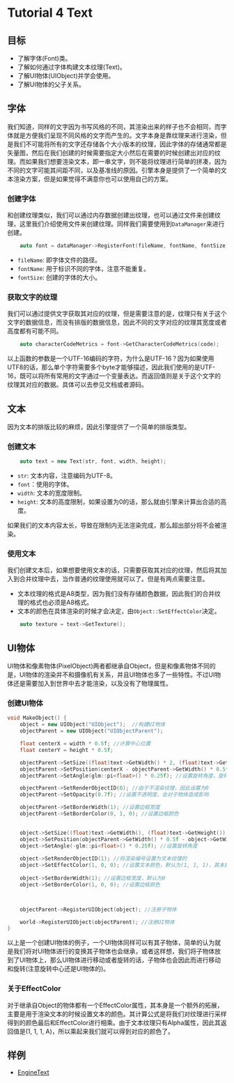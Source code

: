 # Tutorial 4 Text

## 目标

- 了解字体(Font)类。
- 了解如何通过字体构建文本纹理(Text)。
- 了解UI物体(UIObject)并学会使用。
- 了解UI物体的父子关系。

## 字体

我们知道，同样的文字因为书写风格的不同，其渲染出来的样子也不会相同，而字体就是方便我们呈现不同风格的文字而产生的。文字本身是靠纹理来进行渲染，但是我们不可能将所有的文字还存储各个大小版本的纹理，因此字体的存储通常都是矢量图，然后在我们创建的时候需要指定大小然后在需要的时候创建出对应的纹理。而如果我们想要渲染文本，即一串文字，则不能将纹理进行简单的拼凑，因为不同的文字可能其间距不同，以及基准线的原因。引擎本身是提供了一个简单的文本渲染方案，但是如果觉得不满意你也可以使用自己的方案。

### 创建字体

和创建纹理类似，我们可以通过内存数据创建出纹理，也可以通过文件来创建纹理，这里我们介绍使用文件来创建纹理。同样我们需要使用到`DataManager`来进行创建。

```C++
    auto font = dataManager->RegisterFont(fileName, fontName, fontSize);
```

- `fileName`: 即字体文件的路径。
- `fontName`: 用于标识不同的字体，注意不能重复。
- `fontSize`: 创建的字体的大小。

### 获取文字的纹理

我们可以通过提供文字获取其对应的纹理，但是需要注意的是，纹理只有关于这个文字的数据信息，而没有排版的数据信息，因此不同的文字对应的纹理其宽度或者高度都有可能不同。

```C++
    auto characterCodeMetrics = font->GetCharacterCodeMetrics(code);
```

以上函数的参数是一个UTF-16编码的字符，为什么是UTF-16？因为如果使用UTF8的话，那么单个字符需要多个byte才能够描述，因此我们使用的是UTF-16，既可以将所有常用的文字通过一个变量表达。而返回值则是关于这个文字的纹理其对应的数据。具体可以去参见文档或者源码。

## 文本

因为文本的排版比较的麻烦，因此引擎提供了一个简单的排版类型。

### 创建文本

```C++
    auto text = new Text(str, font, width, height);
```

- `str`: 文本内容，注意编码为UTF-8。
- `font`：使用的字体。
- `width`: 文本的宽度限制。
- `height`: 文本的高度限制，如果设置为0的话，那么就由引擎来计算出合适的高度。

如果我们的文本内容太长，导致在限制内无法渲染完成，那么超出部分将不会被渲染。

### 使用文本

我们创建文本后，如果想要使用文本的话，只需要获取其对应的纹理，然后将其加入到合并纹理中去，当作普通的纹理使用就可以了。但是有两点需要注意。

- 文本纹理的格式是A8类型，因为我们没有存储颜色数据，因此我们的合并纹理的格式也必须是A8格式。
- 文本的颜色在具体渲染的时候才会决定，由`Object::SetEffectColor`决定。

```C++
    auto texture = text->GetTexture();
```

## UI物体

UI物体和像素物体(PixelObject)两者都继承自Object，但是和像素物体不同的是，UI物体的渲染并不和摄像机有关系，并且UI物体也多了一些特性。不过UI物体还是需要加入到世界中去才能渲染，以及没有了物理属性。

### 创建UI物体

```C++
void MakeObject() {
	object = new UIObject("UIObject");  //构建UI物体
	objectParent = new UIObject("UIObjectParent");

	float centerX = width * 0.5f; //计算中心位置
	float centerY = height * 0.5f;

	objectParent->SetSize((float)text->GetWidth() * 2, (float)text->GetWidth() * 2); //设置父亲物体的大小为文本宽度的两倍
	objectParent->SetPosition(centerX - objectParent->GetWidth() * 0.5f, centerY - objectParent->GetHeight() * 0.5f); //设置父亲物体的位置为中心
	objectParent->SetAngle(glm::pi<float>() * 0.25f); //设置旋转角度，旋转中心为物体中心，会对子物体造成影响

	objectParent->SetRenderObjectID(0); //由于不渲染纹理，因此设置为0
	objectParent->SetOpacity(0.7f); //设置不透明度，会对子物体造成影响

	objectParent->SetBorderWidth(1); //设置边框宽度
	objectParent->SetBorderColor(0, 1, 0); //设置边框颜色
	

	object->SetSize((float)text->GetWidth(), (float)text->GetHeight()); //设置大小和文本纹理一样大小
	object->SetPosition(objectParent->GetWidth() * 0.5f - object->GetWidth() * 0.5f, objectParent->GetHeight() * 0.5f - object->GetHeight() * 0.5f); //设置位置为中心
	object->SetAngle(-glm::pi<float>() * 0.25f); //设置旋转角度
	
	object->SetRenderObjectID(1); //将渲染编号设置为文本纹理的
	object->SetEffectColor(1, 0, 0); //设置文本颜色，默认为(1, 1, 1)，其本质是对纹理颜色进行一个乘法
	
	object->SetBorderWidth(1); //设置边框宽度，默认为0
	object->SetBorderColor(1, 0, 0); //设置边框颜色



	objectParent->RegisterUIObject(object); //注册子物体

	world->RegisterUIObject(objectParent); //注册UI物体
}

```

以上是一个创建UI物体的例子，一个UI物体同样可以有其子物体，简单的认为就是我们将对UI物体进行的变换其子物体也会继承，或者这样想，我们将子物体放到了UI物体上，那么UI物体进行移动或者旋转的话，子物体也会因此而进行移动和旋转(注意旋转中心还是UI物体的)。

### 关于EffectColor

对于继承自Object的物体都有一个EffectColor属性，其本身是一个额外的拓展，主要是用于渲染文本的时候设置文本的颜色。其计算公式是将我们对纹理进行采样得到的颜色最后和EffectColor进行相乘。由于文本纹理只有Alpha属性，因此其返回值是(1, 1, 1, A)，所以乘起来我们就可以得到对应的颜色了。

## 样例

- [EngineText](https://github.com/LinkClinton/PixelWorldEngineSample/tree/master/EngineText)